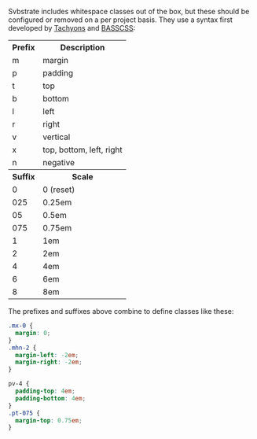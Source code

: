 Svbstrate includes whitespace classes out of the box, but these should be configured or removed on a per project basis. They use a syntax first developed by [Tachyons](http://tachyons.io/) and [BASSCSS](http://www.basscss.com/):

<table class="mt-2 no-padding">
  <tr>
    <th class="bold">Prefix</th>
    <th class="bold">Description</th>
  </tr>
  <tr>
    <td>m</td>
    <td>margin</td>
  </tr>
  <tr>
    <td>p</td>
    <td>padding</td>
  </tr>
  <tr>
    <td>t</td>
    <td>top</td>
  </tr>
  <tr>
    <td>b</td>
    <td>bottom</td>
  </tr>
  <tr>
    <td>l</td>
    <td>left</td>
  </tr>
  <tr>
    <td>r</td>
    <td>right</td>
  </tr>
  <tr>
    <td>v</td>
    <td>vertical</td>
  </tr>
  <tr>
    <td>x</td>
    <td>top, bottom, left, right</td>
  </tr>
  <tr>
    <td>n</td>
    <td>negative</td>
  </tr>

  <tr>
    <th class="bold">Suffix</th>
    <th class="bold">Scale</th>
  </tr>
  <tr>
    <td>0</td>
    <td>0 (reset)</td>
  </tr>
  <tr>
    <td>025</td>
    <td>0.25em</td>
  </tr>
  <tr>
    <td>05</td>
    <td>0.5em</td>
  </tr>
  <tr>
    <td>075</td>
    <td>0.75em</td>
  </tr>
  <tr>
    <td>1</td>
    <td>1em</td>
  </tr>
  <tr>
    <td>2</td>
    <td>2em</td>
  </tr>
  <tr>
    <td>4</td>
    <td>4em</td>
  </tr>
  <tr>
    <td>6</td>
    <td>6em</td>
  </tr>
  <tr>
    <td>8</td>
    <td>8em</td>
  </tr>
</table>

<p class="mt-4 mb-1">The prefixes and suffixes above combine to define classes like these:</p>

```css
.mx-0 {
  margin: 0; 
}
.mhn-2 {
  margin-left: -2em; 
  margin-right: -2em; 
}

pv-4 {
  padding-top: 4em;
  padding-bottom: 4em;
}
.pt-075 {
  margin-top: 0.75em;  
}
```

